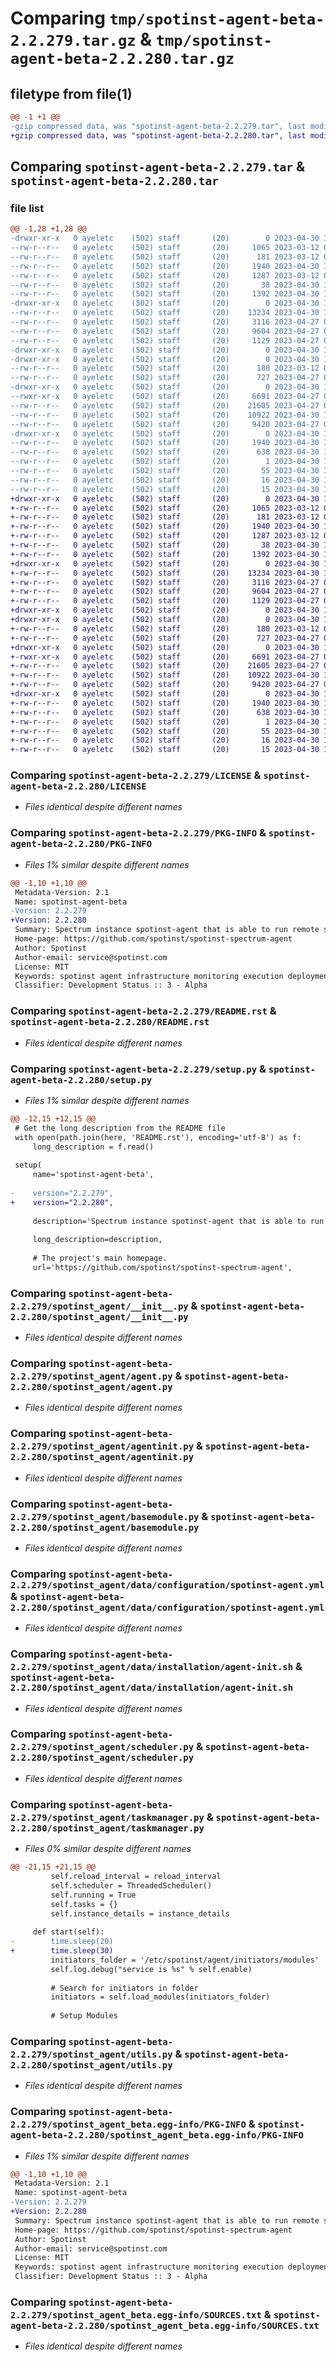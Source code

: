 # Comparing `tmp/spotinst-agent-beta-2.2.279.tar.gz` & `tmp/spotinst-agent-beta-2.2.280.tar.gz`

## filetype from file(1)

```diff
@@ -1 +1 @@
-gzip compressed data, was "spotinst-agent-beta-2.2.279.tar", last modified: Sun Apr 30 12:32:26 2023, max compression
+gzip compressed data, was "spotinst-agent-beta-2.2.280.tar", last modified: Sun Apr 30 12:49:34 2023, max compression
```

## Comparing `spotinst-agent-beta-2.2.279.tar` & `spotinst-agent-beta-2.2.280.tar`

### file list

```diff
@@ -1,28 +1,28 @@
-drwxr-xr-x   0 ayeletc    (502) staff       (20)        0 2023-04-30 12:32:26.249028 spotinst-agent-beta-2.2.279/
--rw-r--r--   0 ayeletc    (502) staff       (20)     1065 2023-03-12 08:32:58.000000 spotinst-agent-beta-2.2.279/LICENSE
--rw-r--r--   0 ayeletc    (502) staff       (20)      181 2023-03-12 08:32:58.000000 spotinst-agent-beta-2.2.279/MANIFEST.in
--rw-r--r--   0 ayeletc    (502) staff       (20)     1940 2023-04-30 12:32:26.248830 spotinst-agent-beta-2.2.279/PKG-INFO
--rw-r--r--   0 ayeletc    (502) staff       (20)     1287 2023-03-12 08:32:58.000000 spotinst-agent-beta-2.2.279/README.rst
--rw-r--r--   0 ayeletc    (502) staff       (20)       38 2023-04-30 12:32:26.249081 spotinst-agent-beta-2.2.279/setup.cfg
--rw-r--r--   0 ayeletc    (502) staff       (20)     1392 2023-04-30 12:32:24.000000 spotinst-agent-beta-2.2.279/setup.py
-drwxr-xr-x   0 ayeletc    (502) staff       (20)        0 2023-04-30 12:32:26.241528 spotinst-agent-beta-2.2.279/spotinst_agent/
--rw-r--r--   0 ayeletc    (502) staff       (20)    13234 2023-04-30 11:50:35.000000 spotinst-agent-beta-2.2.279/spotinst_agent/__init__.py
--rw-r--r--   0 ayeletc    (502) staff       (20)     3116 2023-04-27 09:24:24.000000 spotinst-agent-beta-2.2.279/spotinst_agent/agent.py
--rw-r--r--   0 ayeletc    (502) staff       (20)     9604 2023-04-27 09:24:24.000000 spotinst-agent-beta-2.2.279/spotinst_agent/agentinit.py
--rw-r--r--   0 ayeletc    (502) staff       (20)     1129 2023-04-27 09:24:24.000000 spotinst-agent-beta-2.2.279/spotinst_agent/basemodule.py
-drwxr-xr-x   0 ayeletc    (502) staff       (20)        0 2023-04-30 12:32:26.231019 spotinst-agent-beta-2.2.279/spotinst_agent/data/
-drwxr-xr-x   0 ayeletc    (502) staff       (20)        0 2023-04-30 12:32:26.244291 spotinst-agent-beta-2.2.279/spotinst_agent/data/configuration/
--rw-r--r--   0 ayeletc    (502) staff       (20)      180 2023-03-12 08:32:58.000000 spotinst-agent-beta-2.2.279/spotinst_agent/data/configuration/basemodule.yml
--rw-r--r--   0 ayeletc    (502) staff       (20)      727 2023-04-27 08:56:57.000000 spotinst-agent-beta-2.2.279/spotinst_agent/data/configuration/spotinst-agent.yml
-drwxr-xr-x   0 ayeletc    (502) staff       (20)        0 2023-04-30 12:32:26.244624 spotinst-agent-beta-2.2.279/spotinst_agent/data/installation/
--rwxr-xr-x   0 ayeletc    (502) staff       (20)     6691 2023-04-27 09:24:24.000000 spotinst-agent-beta-2.2.279/spotinst_agent/data/installation/agent-init.sh
--rw-r--r--   0 ayeletc    (502) staff       (20)    21605 2023-04-27 09:24:24.000000 spotinst-agent-beta-2.2.279/spotinst_agent/scheduler.py
--rw-r--r--   0 ayeletc    (502) staff       (20)    10922 2023-04-30 12:32:07.000000 spotinst-agent-beta-2.2.279/spotinst_agent/taskmanager.py
--rw-r--r--   0 ayeletc    (502) staff       (20)     9420 2023-04-27 09:24:24.000000 spotinst-agent-beta-2.2.279/spotinst_agent/utils.py
-drwxr-xr-x   0 ayeletc    (502) staff       (20)        0 2023-04-30 12:32:26.248555 spotinst-agent-beta-2.2.279/spotinst_agent_beta.egg-info/
--rw-r--r--   0 ayeletc    (502) staff       (20)     1940 2023-04-30 12:32:26.000000 spotinst-agent-beta-2.2.279/spotinst_agent_beta.egg-info/PKG-INFO
--rw-r--r--   0 ayeletc    (502) staff       (20)      638 2023-04-30 12:32:26.000000 spotinst-agent-beta-2.2.279/spotinst_agent_beta.egg-info/SOURCES.txt
--rw-r--r--   0 ayeletc    (502) staff       (20)        1 2023-04-30 12:32:26.000000 spotinst-agent-beta-2.2.279/spotinst_agent_beta.egg-info/dependency_links.txt
--rw-r--r--   0 ayeletc    (502) staff       (20)       55 2023-04-30 12:32:26.000000 spotinst-agent-beta-2.2.279/spotinst_agent_beta.egg-info/entry_points.txt
--rw-r--r--   0 ayeletc    (502) staff       (20)       16 2023-04-30 12:32:26.000000 spotinst-agent-beta-2.2.279/spotinst_agent_beta.egg-info/requires.txt
--rw-r--r--   0 ayeletc    (502) staff       (20)       15 2023-04-30 12:32:26.000000 spotinst-agent-beta-2.2.279/spotinst_agent_beta.egg-info/top_level.txt
+drwxr-xr-x   0 ayeletc    (502) staff       (20)        0 2023-04-30 12:49:34.962934 spotinst-agent-beta-2.2.280/
+-rw-r--r--   0 ayeletc    (502) staff       (20)     1065 2023-03-12 08:32:58.000000 spotinst-agent-beta-2.2.280/LICENSE
+-rw-r--r--   0 ayeletc    (502) staff       (20)      181 2023-03-12 08:32:58.000000 spotinst-agent-beta-2.2.280/MANIFEST.in
+-rw-r--r--   0 ayeletc    (502) staff       (20)     1940 2023-04-30 12:49:34.962757 spotinst-agent-beta-2.2.280/PKG-INFO
+-rw-r--r--   0 ayeletc    (502) staff       (20)     1287 2023-03-12 08:32:58.000000 spotinst-agent-beta-2.2.280/README.rst
+-rw-r--r--   0 ayeletc    (502) staff       (20)       38 2023-04-30 12:49:34.962982 spotinst-agent-beta-2.2.280/setup.cfg
+-rw-r--r--   0 ayeletc    (502) staff       (20)     1392 2023-04-30 12:49:32.000000 spotinst-agent-beta-2.2.280/setup.py
+drwxr-xr-x   0 ayeletc    (502) staff       (20)        0 2023-04-30 12:49:34.960402 spotinst-agent-beta-2.2.280/spotinst_agent/
+-rw-r--r--   0 ayeletc    (502) staff       (20)    13234 2023-04-30 12:48:55.000000 spotinst-agent-beta-2.2.280/spotinst_agent/__init__.py
+-rw-r--r--   0 ayeletc    (502) staff       (20)     3116 2023-04-27 09:24:24.000000 spotinst-agent-beta-2.2.280/spotinst_agent/agent.py
+-rw-r--r--   0 ayeletc    (502) staff       (20)     9604 2023-04-27 09:24:24.000000 spotinst-agent-beta-2.2.280/spotinst_agent/agentinit.py
+-rw-r--r--   0 ayeletc    (502) staff       (20)     1129 2023-04-27 09:24:24.000000 spotinst-agent-beta-2.2.280/spotinst_agent/basemodule.py
+drwxr-xr-x   0 ayeletc    (502) staff       (20)        0 2023-04-30 12:49:34.957165 spotinst-agent-beta-2.2.280/spotinst_agent/data/
+drwxr-xr-x   0 ayeletc    (502) staff       (20)        0 2023-04-30 12:49:34.960903 spotinst-agent-beta-2.2.280/spotinst_agent/data/configuration/
+-rw-r--r--   0 ayeletc    (502) staff       (20)      180 2023-03-12 08:32:58.000000 spotinst-agent-beta-2.2.280/spotinst_agent/data/configuration/basemodule.yml
+-rw-r--r--   0 ayeletc    (502) staff       (20)      727 2023-04-27 08:56:57.000000 spotinst-agent-beta-2.2.280/spotinst_agent/data/configuration/spotinst-agent.yml
+drwxr-xr-x   0 ayeletc    (502) staff       (20)        0 2023-04-30 12:49:34.961154 spotinst-agent-beta-2.2.280/spotinst_agent/data/installation/
+-rwxr-xr-x   0 ayeletc    (502) staff       (20)     6691 2023-04-27 09:24:24.000000 spotinst-agent-beta-2.2.280/spotinst_agent/data/installation/agent-init.sh
+-rw-r--r--   0 ayeletc    (502) staff       (20)    21605 2023-04-27 09:24:24.000000 spotinst-agent-beta-2.2.280/spotinst_agent/scheduler.py
+-rw-r--r--   0 ayeletc    (502) staff       (20)    10922 2023-04-30 12:49:32.000000 spotinst-agent-beta-2.2.280/spotinst_agent/taskmanager.py
+-rw-r--r--   0 ayeletc    (502) staff       (20)     9420 2023-04-27 09:24:24.000000 spotinst-agent-beta-2.2.280/spotinst_agent/utils.py
+drwxr-xr-x   0 ayeletc    (502) staff       (20)        0 2023-04-30 12:49:34.962486 spotinst-agent-beta-2.2.280/spotinst_agent_beta.egg-info/
+-rw-r--r--   0 ayeletc    (502) staff       (20)     1940 2023-04-30 12:49:34.000000 spotinst-agent-beta-2.2.280/spotinst_agent_beta.egg-info/PKG-INFO
+-rw-r--r--   0 ayeletc    (502) staff       (20)      638 2023-04-30 12:49:34.000000 spotinst-agent-beta-2.2.280/spotinst_agent_beta.egg-info/SOURCES.txt
+-rw-r--r--   0 ayeletc    (502) staff       (20)        1 2023-04-30 12:49:34.000000 spotinst-agent-beta-2.2.280/spotinst_agent_beta.egg-info/dependency_links.txt
+-rw-r--r--   0 ayeletc    (502) staff       (20)       55 2023-04-30 12:49:34.000000 spotinst-agent-beta-2.2.280/spotinst_agent_beta.egg-info/entry_points.txt
+-rw-r--r--   0 ayeletc    (502) staff       (20)       16 2023-04-30 12:49:34.000000 spotinst-agent-beta-2.2.280/spotinst_agent_beta.egg-info/requires.txt
+-rw-r--r--   0 ayeletc    (502) staff       (20)       15 2023-04-30 12:49:34.000000 spotinst-agent-beta-2.2.280/spotinst_agent_beta.egg-info/top_level.txt
```

### Comparing `spotinst-agent-beta-2.2.279/LICENSE` & `spotinst-agent-beta-2.2.280/LICENSE`

 * *Files identical despite different names*

### Comparing `spotinst-agent-beta-2.2.279/PKG-INFO` & `spotinst-agent-beta-2.2.280/PKG-INFO`

 * *Files 1% similar despite different names*

```diff
@@ -1,10 +1,10 @@
 Metadata-Version: 2.1
 Name: spotinst-agent-beta
-Version: 2.2.279
+Version: 2.2.280
 Summary: Spectrum instance spotinst-agent that is able to run remote scripts, collect data, deploy applications and more.
 Home-page: https://github.com/spotinst/spotinst-spectrum-agent
 Author: Spotinst
 Author-email: service@spotinst.com
 License: MIT
 Keywords: spotinst agent infrastructure monitoring execution deployment
 Classifier: Development Status :: 3 - Alpha
```

### Comparing `spotinst-agent-beta-2.2.279/README.rst` & `spotinst-agent-beta-2.2.280/README.rst`

 * *Files identical despite different names*

### Comparing `spotinst-agent-beta-2.2.279/setup.py` & `spotinst-agent-beta-2.2.280/setup.py`

 * *Files 1% similar despite different names*

```diff
@@ -12,15 +12,15 @@
 # Get the long description from the README file
 with open(path.join(here, 'README.rst'), encoding='utf-8') as f:
     long_description = f.read()
 
 setup(
     name='spotinst-agent-beta',
 
-    version="2.2.279",
+    version="2.2.280",
 
     description='Spectrum instance spotinst-agent that is able to run remote scripts, collect data, deploy applications and more.',
 
     long_description=description,
 
     # The project's main homepage.
     url='https://github.com/spotinst/spotinst-spectrum-agent',
```

### Comparing `spotinst-agent-beta-2.2.279/spotinst_agent/__init__.py` & `spotinst-agent-beta-2.2.280/spotinst_agent/__init__.py`

 * *Files identical despite different names*

### Comparing `spotinst-agent-beta-2.2.279/spotinst_agent/agent.py` & `spotinst-agent-beta-2.2.280/spotinst_agent/agent.py`

 * *Files identical despite different names*

### Comparing `spotinst-agent-beta-2.2.279/spotinst_agent/agentinit.py` & `spotinst-agent-beta-2.2.280/spotinst_agent/agentinit.py`

 * *Files identical despite different names*

### Comparing `spotinst-agent-beta-2.2.279/spotinst_agent/basemodule.py` & `spotinst-agent-beta-2.2.280/spotinst_agent/basemodule.py`

 * *Files identical despite different names*

### Comparing `spotinst-agent-beta-2.2.279/spotinst_agent/data/configuration/spotinst-agent.yml` & `spotinst-agent-beta-2.2.280/spotinst_agent/data/configuration/spotinst-agent.yml`

 * *Files identical despite different names*

### Comparing `spotinst-agent-beta-2.2.279/spotinst_agent/data/installation/agent-init.sh` & `spotinst-agent-beta-2.2.280/spotinst_agent/data/installation/agent-init.sh`

 * *Files identical despite different names*

### Comparing `spotinst-agent-beta-2.2.279/spotinst_agent/scheduler.py` & `spotinst-agent-beta-2.2.280/spotinst_agent/scheduler.py`

 * *Files identical despite different names*

### Comparing `spotinst-agent-beta-2.2.279/spotinst_agent/taskmanager.py` & `spotinst-agent-beta-2.2.280/spotinst_agent/taskmanager.py`

 * *Files 0% similar despite different names*

```diff
@@ -21,15 +21,15 @@
         self.reload_interval = reload_interval
         self.scheduler = ThreadedScheduler()
         self.running = True
         self.tasks = {}
         self.instance_details = instance_details
 
     def start(self):
-        time.sleep(20)
+        time.sleep(30)
         initiators_folder = '/etc/spotinst/agent/initiators/modules'
         self.log.debug("service is %s" % self.enable)
 
         # Search for initiators in folder
         initiators = self.load_modules(initiators_folder)
 
         # Setup Modules
```

### Comparing `spotinst-agent-beta-2.2.279/spotinst_agent/utils.py` & `spotinst-agent-beta-2.2.280/spotinst_agent/utils.py`

 * *Files identical despite different names*

### Comparing `spotinst-agent-beta-2.2.279/spotinst_agent_beta.egg-info/PKG-INFO` & `spotinst-agent-beta-2.2.280/spotinst_agent_beta.egg-info/PKG-INFO`

 * *Files 1% similar despite different names*

```diff
@@ -1,10 +1,10 @@
 Metadata-Version: 2.1
 Name: spotinst-agent-beta
-Version: 2.2.279
+Version: 2.2.280
 Summary: Spectrum instance spotinst-agent that is able to run remote scripts, collect data, deploy applications and more.
 Home-page: https://github.com/spotinst/spotinst-spectrum-agent
 Author: Spotinst
 Author-email: service@spotinst.com
 License: MIT
 Keywords: spotinst agent infrastructure monitoring execution deployment
 Classifier: Development Status :: 3 - Alpha
```

### Comparing `spotinst-agent-beta-2.2.279/spotinst_agent_beta.egg-info/SOURCES.txt` & `spotinst-agent-beta-2.2.280/spotinst_agent_beta.egg-info/SOURCES.txt`

 * *Files identical despite different names*

